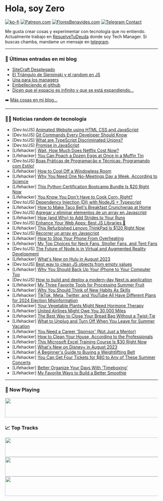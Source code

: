 # Hola, soy Zero

[![ko-fi](https://ko-fi.com/img/githubbutton_sm.svg)](https://ko-fi.com/J3J4N0LUK)
[![Patreon.com](https://img.shields.io/endpoint.svg?url=https%3A%2F%2Fshieldsio-patreon.vercel.app%2Fapi%3Fusername%3Dzerodragon%26type%3Dpatrons&style=for-the-badge)](https://patreon.com/zerodragon)
[![FloresBenavides.com](https://img.shields.io/website?down_message=oops&label=MiBlog&style=for-the-badge&up_message=online&url=https%3A%2F%2Ffloresbenavides.com)](https://floresbenavides.com)
[![Telegram Contact](https://img.shields.io/badge/escr%C3%ADbeme-ZeroDragon-%2326A5E4?style=for-the-badge&logo=telegram)](https://t.me/zerodragon)

Me gusta crear cosas y experimentar con tecnología que no entiendo.
Actualmente trabajo en [ResuelveTuDeuda](http://github.com/resuelve) donde soy Tech Manager.
Si buscas chamba, mandame un mensaje en [telegram](https://t.me/zerodragon).

---

### 📕 Últimas entradas en mi blog
<!-- BLOG-POST-LIST:START -->
- [SiteCraft Desplegado](https://floresbenavides.com/sitecraft-desplegado/)
- [El Triángulo de Sierpinski y el random en JS](https://floresbenavides.com/el-triangulo-de-sierpinski-y-el-random-en-js/)
- [Una para los managers](https://floresbenavides.com/una-para-los-managers/)
- [Embelleciendo el github](https://floresbenavides.com/embelleciendo-el-github/)
- [Dicen que el espacio es infinito y que se está expandiendo…](https://floresbenavides.com/dicen-que-el-espacio-es-infinito-y-que-se-esta-expandiendo/)
<!-- BLOG-POST-LIST:END -->

➡️ [Más cosas en mi blog...](https://floresbenavides.com)

---

### 👨‍💻 Noticias random de tecnología
<!-- TECH-POSTS:START -->
- [Dev.to/JS] [Animated Website using HTML CSS and JavaScript](https://dev.to/onlineittutstutorials/animated-website-using-html-css-and-javascript-4gl4)
- [Dev.to/JS] [Git Commands Every Developer Should Know](https://dev.to/anuj8126/git-commands-every-developer-should-know-50pp)
- [Dev.to/JS] [What are TypeScript Discriminated Unions?](https://dev.to/darkmavis1980/what-are-typescript-discriminated-unions-5hbb)
- [Dev.to/JS] [Promise in JavaScript](https://dev.to/sarthakc20/promise-in-javascript-3mpc)
- [Lifehacker] [Wait, How Much Does Netflix Cost Now?](https://lifehacker.com/wait-how-much-does-netflix-cost-now-1850655093)
- [Lifehacker] [You Can Poach a Dozen Eggs at Once in a Muffin Tin](https://lifehacker.com/poach-a-dozen-eggs-at-once-with-a-muffin-tin-1681243702)
- [Dev.to/JS] [Boas Práticas de Programação e Técnicas: Programando com Estilo!](https://dev.to/punk/boas-praticas-de-programacao-e-tecnicas-programando-com-estilo-1ich)
- [Lifehacker] [How to Cool Off a Windowless Room](https://lifehacker.com/how-to-cool-off-a-windowless-room-1850655486)
- [Lifehacker] [Why You Need One No-Meetings Day a Week, According to Science](https://lifehacker.com/why-you-need-one-no-meetings-day-a-week-according-to-s-1850655703)
- [Lifehacker] [This Python Certification Bootcamp Bundle Is $20 Right Now](https://lifehacker.com/this-python-certification-bootcamp-bundle-is-20-right-1850643078)
- [Lifehacker] [You Know You Don&#39;t Have to Cook Corn, Right?](https://lifehacker.com/you-know-you-dont-have-to-cook-corn-right-1797841831)
- [Dev.to/JS] [Dependency Injection &lpar;DI&rpar; with NodeJS + Typescript](https://dev.to/lucasprochnow/dependency-injection-di-with-nodejs-typescript-5f25)
- [Lifehacker] [How to Make Taco Bell&#39;s Breakfast Crunchwrap at Home](https://lifehacker.com/how-to-make-taco-bells-breakfast-crunchwrap-at-home-1850655815)
- [Dev.to/JS] [Agregar y eliminar elementos de un array en Javascript](https://dev.to/pacmankabh/agregar-y-eliminar-elementos-de-un-array-en-javascript-91n)
- [Lifehacker] [How &lpar;and Why&rpar; to Add Strides to Your Runs](https://lifehacker.com/how-and-why-to-add-strides-to-your-runs-1850655294)
- [Dev.to/JS] [Enhance Your Web Apps: Best JS Libraries 🔧](https://dev.to/abbhiishek/enhance-your-web-apps-best-js-libraries-1a3f)
- [Lifehacker] [This Refurbished Lenovo ThinkPad Is $120 Right Now](https://lifehacker.com/this-refurbished-lenovo-thinkpad-is-120-right-now-1850643104)
- [Dev.to/JS] [Recorrer un array en Javascript](https://dev.to/pacmankabh/recorrer-un-array-en-javascript-1eci)
- [Lifehacker] [How to Stop Your Phone From Overheating](https://lifehacker.com/how-to-stop-your-phone-from-overheating-1847723875)
- [Lifehacker] [My Top Choices for Neck Fans, Stroller Fans, and Tent Fans](https://lifehacker.com/my-top-choices-for-neck-fans-stroller-fans-and-tent-f-1850651908)
- [Dev.to/JS] [The Future of Node.js in Virtual and Augmented Reality Development](https://dev.to/saint_vandora/the-future-of-nodejs-in-virtual-and-augmented-reality-development-1dpi)
- [Lifehacker] [What&#39;s New on Hulu in August 2023](https://lifehacker.com/whats-new-on-hulu-in-august-2023-1850654862)
- [Dev.to/JS] [Best way to clean JS objects from empty values](https://dev.to/baypanic/best-way-to-clean-js-objects-from-empty-values-3h1o)
- [Lifehacker] [Why You Should Back Up Your iPhone to Your Computer Too](https://lifehacker.com/why-you-should-back-up-your-iphone-to-your-computer-too-1850654167)
- [Dev.to/JS] [How to build and deploy a modern-day Next.js application](https://dev.to/livecycle/how-to-build-and-deploy-a-modern-day-nextjs-application-mgn)
- [Lifehacker] [My Three Favorite Tools for Processing Summer Fruit](https://lifehacker.com/my-three-favorite-tools-for-processing-summer-fruit-1850654124)
- [Lifehacker] [Why You Should Think of New Habits As Skills](https://lifehacker.com/why-you-should-think-of-new-habits-as-skills-1850651690)
- [Lifehacker] [TikTok, Meta, Twitter, and YouTube All Have Different Plans for 2024 Election Misinformation](https://lifehacker.com/iktok-meta-twitter-and-youtube-all-have-different-pl-1850653781)
- [Lifehacker] [Your Vegetable Plants Might Need Hormone Therapy](https://lifehacker.com/your-vegetable-plants-might-need-hormone-therapy-1850654140)
- [Lifehacker] [United Airlines Might Owe You 30,000 Miles](https://lifehacker.com/united-airlines-might-owe-you-30-000-miles-1850653841)
- [Lifehacker] [The Best Way to Close Your Bread Bag Without a Twist-Tie](https://lifehacker.com/the-best-way-to-secure-your-bread-bag-without-a-twist-t-1850652722)
- [Lifehacker] [What to Unplug and Turn Off When You Leave for Summer Vacation](https://lifehacker.com/what-to-unplug-and-turn-off-when-you-leave-for-summer-v-1797403292)
- [Lifehacker] [You Need a Career ‘Sponsor’ &lpar;Not Just a Mentor&rpar;](https://lifehacker.com/you-need-a-career-sponsor-not-just-a-mentor-1850651350)
- [Lifehacker] [How to Clean Your House, According to the Professionals](https://lifehacker.com/how-to-clean-your-house-like-a-professional-housekeeper-1826796349)
- [Lifehacker] [This Microsoft Excel Training Course Is $30 Right Now](https://lifehacker.com/this-microsoft-excel-training-course-is-30-right-now-1850638608)
- [Lifehacker] [What&#39;s New on Disney+ in August 2023](https://lifehacker.com/whats-new-on-disney-in-august-2023-1850652833)
- [Lifehacker] [A Beginner&#39;s Guide to Buying a Weightlifting Belt](https://lifehacker.com/a-beginners-guide-to-buying-a-weightlifting-belt-1850401310)
- [Lifehacker] [You Can Get Four Tickets for $80 to Any of These Summer Concerts](https://lifehacker.com/you-can-get-four-tickets-for-80-to-any-of-these-summer-1850652038)
- [Lifehacker] [Better Organize Your Days With ‘Timeboxing’](https://lifehacker.com/better-organize-your-days-with-timeboxing-1850652085)
- [Lifehacker] [My Favorite Ways to Build a Better Smoothie](https://lifehacker.com/10-ways-to-build-a-better-smoothie-1850184624)<!-- TECH-POSTS:END -->

---

### 🎵 Now Playing
<a href="https://spotify-now-playing-dun.vercel.app/now-playing?open"><img src="https://spotify-now-playing-dun.vercel.app/now-playing" width="540" height="64"></a>

### 📈 Top Tracks
<a href="https://spotify-now-playing-dun.vercel.app/top-tracks?i=1&open"><img src="https://spotify-now-playing-dun.vercel.app/top-tracks?i=1" width="540" height="64"></a>
<a href="https://spotify-now-playing-dun.vercel.app/top-tracks?i=2&open"><img src="https://spotify-now-playing-dun.vercel.app/top-tracks?i=2" width="540" height="64"></a>
<a href="https://spotify-now-playing-dun.vercel.app/top-tracks?i=3&open"><img src="https://spotify-now-playing-dun.vercel.app/top-tracks?i=3" width="540" height="64"></a>
